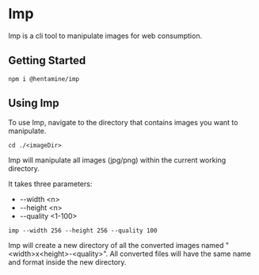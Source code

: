 # Imp
Imp is a cli tool to manipulate images for web consumption.

## Getting Started

```
npm i @hentamine/imp
```

## Using Imp

To use Imp, navigate to the directory that contains images you want to manipulate.

```
cd ./<imageDir>
```

Imp will manipulate all images (jpg/png) within the current working directory.

It takes three parameters:
- --width &lt;n&gt;
- --height &lt;n&gt;
- --quality &lt;1-100&gt;

```
imp --width 256 --height 256 --quality 100
```

Imp will create a new directory of all the converted images named "&lt;width&gt;x&lt;height&gt;-&lt;quality&gt;".
All converted files will have the same name and format inside the new directory.